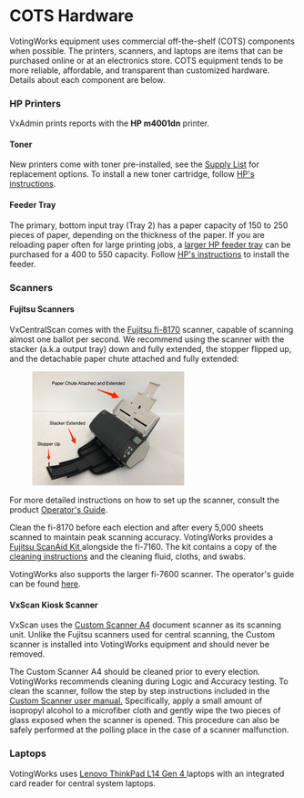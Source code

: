 # COTS Hardware

VotingWorks equipment uses commercial off-the-shelf (COTS) components when possible. The printers, scanners, and laptops are items that can be purchased online or at an electronics store. COTS equipment tends to be more reliable, affordable, and transparent than customized hardware. Details about each component are below.

### HP Printers

VxAdmin prints reports with the **HP m4001dn** printer.&#x20;

#### Toner

New printers come with toner pre-installed, see the [Supply List](supply-list.md) for replacement options. To install a new toner cartridge, follow [HP's instructions](https://support.hp.com/us-en/document/c06392751).

#### Feeder Tray

The primary, bottom input tray (Tray 2) has a paper capacity of 150 to 250 pieces of paper, depending on the thickness of the paper. If you are reloading paper often for large printing jobs, a [larger HP feeder tray](https://www.hp.com/us-en/shop/pdp/hp-laserjet-pro-550-sheet-feeder-tray) can be purchased for a 400 to 550 capacity. Follow [HP's instructions](https://support.hp.com/us-en/document/c04812935) to install the feeder.

### Scanners

#### Fujitsu Scanners

VxCentralScan comes with the [Fujitsu fi-](https://www.fujitsu.com/us/Images/190613\_fi-7160\_Datasheet\_English\_R4.pdf)[8170](https://www.pfu-us.ricoh.com/scanners/fi/fi-8170) scanner, capable of scanning almost one ballot per second. We recommend using the scanner with the stacker (a.k.a output tray) down and fully extended, the stopper flipped up, and the detachable paper chute attached and fully extended:&#x20;

<figure><img src="../user-manual/.gitbook/assets/image (915).png" alt="" width="267"><figcaption></figcaption></figure>

For more detailed instructions on how to set up the scanner, consult the product [Operator's Guide](https://origin.pfultd.com/downloads/IMAGE/manual/fi-7x8060/P3PC-4292-05ENZ0.pdf).&#x20;

Clean the fi-8170 before each election and after every 5,000 sheets scanned to maintain peak scanning accuracy. VotingWorks provides a [Fujitsu ScanAid Kit ](https://fujitsuscannerstore.com/cg01000-280401/)alongside the fi-7160. The kit contains a copy of the [cleaning instructions](https://origin.pfultd.com/downloads/IMAGE/manual/fi-7x8060/P3PC-4292-05ENZ0.pdf#page=107) and the cleaning fluid, cloths, and swabs.&#x20;

VotingWorks also supports the larger fi-7600 scanner. The operator's guide can be found [here](https://www.pfu-us.ricoh.com/scanners/fi/fi-7600).

#### VxScan Kiosk Scanner

VxScan uses the [Custom Scanner A4](https://www.custom.biz/en\_US/product/hardware/scanning-and-image-systems/document-scanner/scanner-a4) document scanner as its scanning unit. Unlike the Fujitsu scanners used for central scanning, the Custom scanner is installed into VotingWorks equipment and should never be removed.&#x20;

The Custom Scanner A4 should be cleaned prior to every election. VotingWorks recommends cleaning during Logic and Accuracy testing. To clean the scanner, follow the step by step instructions included in the [Custom Scanner user manual.](https://www.custom4u.it/pages/product/index.php?\_gl=1\*1hme710\*\_ga\*NDg4Mjk0NTAyLjE2NjA4NDI0Mjg.\*\_ga\_N07PHW80WY\*MTY4OTI3MTk5Mi40MS4wLjE2ODkyNzE5OTIuMC4wLjA.) Specifically, apply a small amount of isopropyl alcohol to a microfiber cloth and gently wipe the two pieces of glass exposed when the scanner is opened. This procedure can also be safely performed at the polling place in the case of a scanner malfunction.

### Laptops

VotingWorks uses [Lenovo ThinkPad L14 Gen 4 ](https://www.lenovo.com/us/en/p/laptops/thinkpad/thinkpadl/thinkpad-l14-gen-4-\(14-inch-intel\)/len101t0061)laptops with an integrated card reader for central system laptops.
